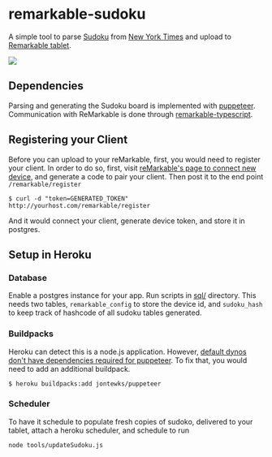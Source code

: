 # remarkable-sudoku
A simple tool to parse [Sudoku](https://www.nytimes.com/puzzles/sudoku/easy) from [New York Times](https://www.nytimes.com/) and 
upload to [Remarkable tablet](https://remarkable.com/).

![](https://i.imgur.com/EW2QRGh.png)

## Dependencies
Parsing and generating the Sudoku board is implemented with [puppeteer](https://github.com/puppeteer/puppeteer). Communication with ReMarkable is done through
[remarkable-typescript](https://github.com/Ogdentrod/reMarkable-typescript).

## Registering your Client
Before you can upload to your reMarkable, first, you would need to register your client. In order to do so, first, visit 
[reMarkable's page to connect new device](https://my.remarkable.com/connect/remarkable), and generate a code to pair your
client.
Then post it to the end point `/remarkable/register`
```
$ curl -d "token=GENERATED_TOKEN" http://yourhost.com/remarkable/register
```
And it would connect your client, generate device token, and store it in postgres.

## Setup in Heroku

### Database
Enable a postgres instance for your app. Run scripts in [sql/](https://github.com/sidky/remarkable-sudoku/tree/master/sql) directory.
This needs two tables, `remarkable_config` to store the device id, and `sudoku_hash` to keep track of hashcode of all sudoku tables
generated.

### Buildpacks
Heroku can detect this is a node.js application. However, [default dynos don't have dependencies required for puppeteer](https://github.com/puppeteer/puppeteer/issues/758).
To fix that, you would need to add an additional buildpack.
```
$ heroku buildpacks:add jontewks/puppeteer
```

### Scheduler
To have it schedule to populate fresh copies of sudoko, delivered to your tablet, attach a heroku scheduler, and schedule to run
```
node tools/updateSudoku.js 
```
